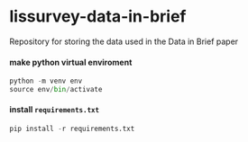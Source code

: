 # lissurvey-data-in-brief

Repository for storing the data used in the Data in Brief paper

#### make python virtual enviroment

```py
python -m venv env
source env/bin/activate
```

#### install `requirements.txt`

```py
pip install -r requirements.txt
```
